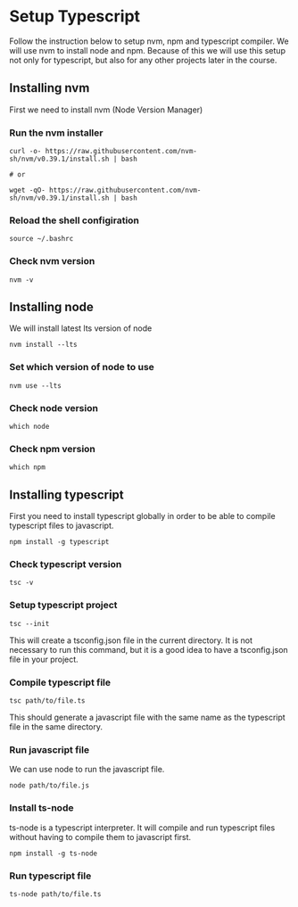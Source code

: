 # Setup Typescript

Follow the instruction below to setup nvm, npm and typescript compiler.
We will use nvm to install node and npm. Because of this we will use this 
setup not only for typescript, but also for any other projects later in the course.

## Installing nvm

First we need to install nvm (Node Version Manager)

### Run the nvm installer

```
curl -o- https://raw.githubusercontent.com/nvm-sh/nvm/v0.39.1/install.sh | bash

# or

wget -qO- https://raw.githubusercontent.com/nvm-sh/nvm/v0.39.1/install.sh | bash
```

### Reload the shell configiration

```
source ~/.bashrc
```

### Check nvm version

```
nvm -v
```

## Installing node

We will install latest lts version of node

```
nvm install --lts
```

### Set which version of node to use

```
nvm use --lts
```

### Check node version

```
which node
```

### Check npm version

```
which npm
```

## Installing typescript

First you need to install typescript globally in order to be able to
compile typescript files to javascript.
```
npm install -g typescript
```

### Check typescript version

``` 
tsc -v
```

### Setup typescript project

```
tsc --init
```
This will create a tsconfig.json file in the current directory. It is not necessary to run this command, but it is a good idea to have a tsconfig.json file in your project.

### Compile typescript file

```
tsc path/to/file.ts
```
This should generate a javascript file with the same name as the typescript file in the same directory.

### Run javascript file

We can use node to run the javascript file.

``` 
node path/to/file.js
```

### Install ts-node

ts-node is a typescript interpreter. It will compile and run typescript files without having to compile them to javascript first.

```
npm install -g ts-node
```

### Run typescript file

```
ts-node path/to/file.ts
```




